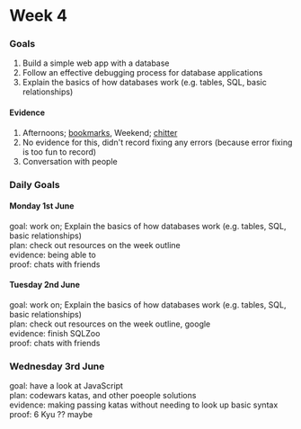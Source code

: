 # Week 4
### Goals

1. Build a simple web app with a database
2. Follow an effective debugging process for database applications
3. Explain the basics of how databases work (e.g. tables, SQL, basic relationships)

#### Evidence

1. Afternoons; [bookmarks](https://github.com/RaeRachael/bookmarker_manager_wed), Weekend; [chitter](https://github.com/RaeRachael/chitter-challenge)
2. No evidence for this, didn't record fixing any errors (because error fixing is too fun to record)
3. Conversation with people

### Daily Goals

#### Monday 1st June

goal: work on; Explain the basics of how databases work (e.g. tables, SQL, basic relationships) </br>
plan: check out resources on the week outline </br>
evidence: being able to </br>
proof: chats with friends </br>

#### Tuesday 2nd June

goal: work on; Explain the basics of how databases work (e.g. tables, SQL, basic relationships) </br>
plan: check out resources on the week outline, google </br>
evidence: finish SQLZoo </br>
proof: chats with friends </br>

### Wednesday 3rd June

goal: have a look at JavaScript </br>
plan: codewars katas, and other poeople solutions </br>
evidence: making passing katas without needing to look up basic syntax </br>
proof: 6 Kyu ?? maybe 
